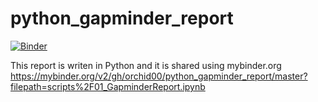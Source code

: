 # python_gapminder_report

[![Binder](https://mybinder.org/badge.svg)](https://mybinder.org/v2/gh/orchid00/python_gapminder_report/master?filepath=scripts%2F01_GapminderReport.ipynb)

This report is writen in Python and it is shared using mybinder.org
https://mybinder.org/v2/gh/orchid00/python_gapminder_report/master?filepath=scripts%2F01_GapminderReport.ipynb
